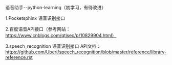 语音助手--python-learning（初学习，有待改进）

1.Pocketsphinx 语音识别接口

2.百度语音API接口（参考网站：https://www.cnblogs.com/qtisec/p/10829904.html）

3.speech_recognition 语音识别接口
API文档：https://github.com/Uberi/speech_recognition/blob/master/reference/library-reference.rst

